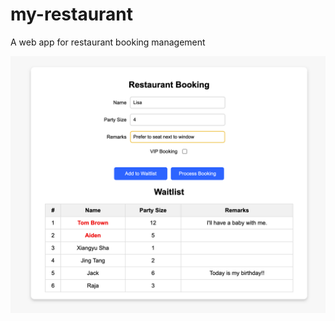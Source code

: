# my-restaurant
A web app for restaurant booking management



![UI](https://github.com/XiangyuSha/my-restaurant/blob/main/image/UI.png)
